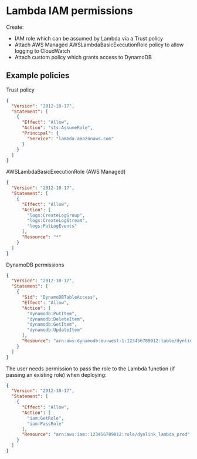 # Lambda IAM permissions

Create:
- IAM role which can be assumed by Lambda via a Trust policy
- Attach AWS Managed AWSLambdaBasicExecutionRole policy to allow logging to CloudWatch
- Attach custom policy which grants access to DynamoDB

## Example policies

Trust policy

```json
{
  "Version": "2012-10-17",
  "Statement": [
    {
      "Effect": "Allow",
      "Action": "sts:AssumeRole",
      "Principal": {
        "Service": "lambda.amazonaws.com"
      }
    }
  ]
}
```

AWSLambdaBasicExecutionRole (AWS Managed)

```json
{
  "Version": "2012-10-17",
  "Statement": [
    {
      "Effect": "Allow",
      "Action": [
        "logs:CreateLogGroup",
        "logs:CreateLogStream",
        "logs:PutLogEvents"
      ],
      "Resource": "*"
    }
  ]
}
```

DynamoDB permissions

```json
{
  "Version": "2012-10-17",
  "Statement": [
    {
      "Sid": "DynamoDBTableAccess",
      "Effect": "Allow",
      "Action": [
        "dynamodb:PutItem",
        "dynamodb:DeleteItem",
        "dynamodb:GetItem",
        "dynamodb:UpdateItem"
      ],
      "Resource": "arn:aws:dynamodb:eu-west-1:123456789012:table/dynlink-links-prod"
    }
  ]
}
```

The user needs permission to pass the role to the Lambda function (if passing an existing role) when deploying:

```json
{
  "Version": "2012-10-17",
  "Statement": [
    {
      "Effect": "Allow",
      "Action": [
        "iam:GetRole",
        "iam:PassRole"
      ],
      "Resource": "arn:aws:iam::123456789012:role/dynlink_lambda_prod"
    }
  ]
}
```
